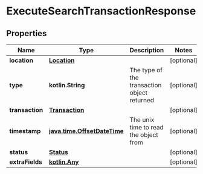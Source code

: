 
# ExecuteSearchTransactionResponse

## Properties
Name | Type | Description | Notes
------------ | ------------- | ------------- | -------------
**location** | [**Location**](Location.md) |  |  [optional]
**type** | **kotlin.String** | The type of the transaction object returned |  [optional]
**transaction** | [**Transaction**](Transaction.md) |  |  [optional]
**timestamp** | [**java.time.OffsetDateTime**](java.time.OffsetDateTime.md) | The unix time to read the object from |  [optional]
**status** | [**Status**](Status.md) |  |  [optional]
**extraFields** | [**kotlin.Any**](.md) |  |  [optional]



